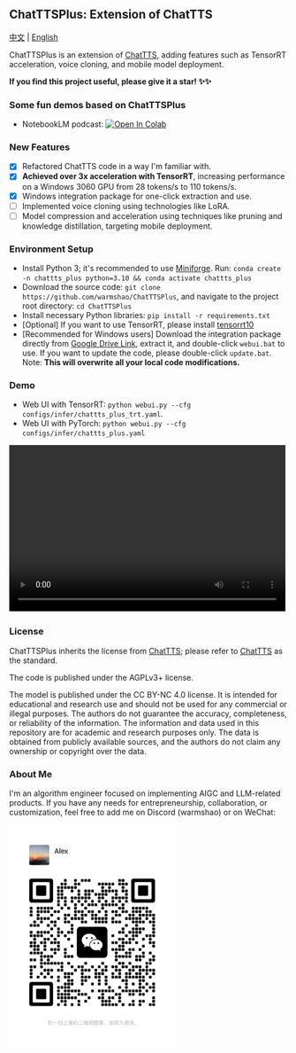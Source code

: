 ## ChatTTSPlus: Extension of ChatTTS

<a href="README_ZH.md">中文</a> | <a href="README.md">English</a>

ChatTTSPlus is an extension of [ChatTTS](https://github.com/2noise/ChatTTS), adding features such as TensorRT acceleration, voice cloning, and mobile model deployment.

**If you find this project useful, please give it a star! ✨✨**

### Some fun demos based on ChatTTSPlus
* NotebookLM podcast: [![Open In Colab](https://colab.research.google.com/assets/colab-badge.svg)](https://colab.research.google.com/drive/1jz8HPdRe_igoNjMSv0RaTn3l2c3seYFT?usp=sharing)


### New Features
- [x] Refactored ChatTTS code in a way I'm familiar with.
- [x] **Achieved over 3x acceleration with TensorRT**, increasing performance on a Windows 3060 GPU from 28 tokens/s to 110 tokens/s.
- [x] Windows integration package for one-click extraction and use.
- [ ] Implemented voice cloning using technologies like LoRA.
- [ ] Model compression and acceleration using techniques like pruning and knowledge distillation, targeting mobile deployment.

### Environment Setup
* Install Python 3; it's recommended to use [Miniforge](https://github.com/conda-forge/miniforge). Run: `conda create -n chattts_plus python=3.10 && conda activate chattts_plus`
* Download the source code: `git clone https://github.com/warmshao/ChatTTSPlus`, and navigate to the project root directory: `cd ChatTTSPlus`
* Install necessary Python libraries: `pip install -r requirements.txt`
* [Optional] If you want to use TensorRT, please install [tensorrt10](https://developer.nvidia.com/tensorrt/download)
* [Recommended for Windows users] Download the integration package directly from [Google Drive Link](https://drive.google.com/file/d/1yOnU5dRTJvFnc4wyw02nAeJH5_FgNod2/view?usp=sharing), extract it, and double-click `webui.bat` to use. If you want to update the code, please double-click `update.bat`. Note: **This will overwrite all your local code modifications.**

### Demo
* Web UI with TensorRT: `python webui.py --cfg configs/infer/chattts_plus_trt.yaml`. 
* Web UI with PyTorch: `python webui.py --cfg configs/infer/chattts_plus.yaml`

<video src="https://github.com/user-attachments/assets/bd2c1e48-6339-4ad7-bcfa-ed008c992594" controls="controls" width="500" height="300">Your browser does not support playing this video!</video>

### License
ChatTTSPlus inherits the license from [ChatTTS](https://github.com/2noise/ChatTTS); please refer to [ChatTTS](https://github.com/2noise/ChatTTS) as the standard.

The code is published under the AGPLv3+ license.

The model is published under the CC BY-NC 4.0 license. It is intended for educational and research use and should not be used for any commercial or illegal purposes. The authors do not guarantee the accuracy, completeness, or reliability of the information. The information and data used in this repository are for academic and research purposes only. The data is obtained from publicly available sources, and the authors do not claim any ownership or copyright over the data.

### About Me
I'm an algorithm engineer focused on implementing AIGC and LLM-related products. If you have any needs for entrepreneurship, collaboration, or customization, feel free to add me on Discord (warmshao) or on WeChat:

<img src="assets/wx/alex.jpg" alt="微信" width="300" height="400">
